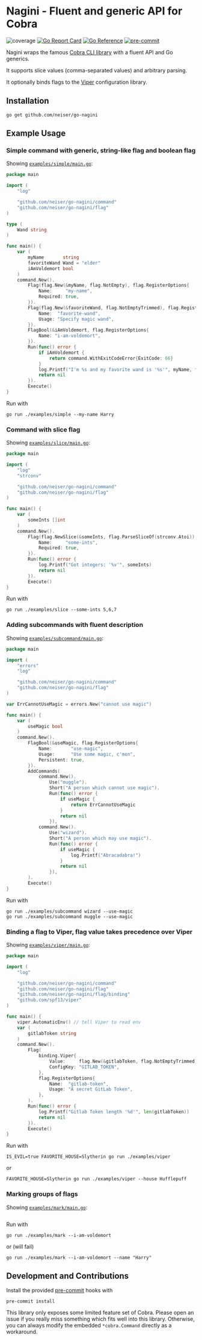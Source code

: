 # Nagini - Fluent and generic API for Cobra

![coverage](https://raw.githubusercontent.com/neiser/go-nagini/badges/.badges/main/coverage.svg)
[![Go Report Card](https://goreportcard.com/badge/github.com/neiser/go-nagini)](https://goreportcard.com/report/github.com/neiser/go-nagini)
[![Go Reference](https://pkg.go.dev/badge/github.com/neiser/go-nagini.svg)](https://pkg.go.dev/github.com/neiser/go-nagini)
[![pre-commit](https://img.shields.io/badge/pre--commit-enabled-brightgreen?logo=pre-commit&logoColor=white)](https://github.com/pre-commit/pre-commit)

Nagini wraps the famous 
[Cobra CLI library](https://github.com/spf13/cobra) 
with a fluent API and Go generics.

It supports slice values (comma-separated values) and arbitrary parsing.

It optionally binds flags to the
[Viper](https://github.com/spf13/viper) configuration library.

## Installation

```shell
go get github.com/neiser/go-nagini
```

## Example Usage

### Simple command with generic, string-like flag and boolean flag

Showing [`examples/simple/main.go`](./examples/simple/main.go):

```go:examples/simple/main.go
package main

import (
	"log"

	"github.com/neiser/go-nagini/command"
	"github.com/neiser/go-nagini/flag"
)

type (
	Wand string
)

func main() {
	var (
		myName       string
		favoriteWand Wand = "elder"
		iAmVoldemort bool
	)
	command.New().
		Flag(flag.New(&myName, flag.NotEmpty), flag.RegisterOptions{
			Name:     "my-name",
			Required: true,
		}).
		Flag(flag.New(&favoriteWand, flag.NotEmptyTrimmed), flag.RegisterOptions{
			Name:  "favorite-wand",
			Usage: "Specify magic wand",
		}).
		FlagBool(&iAmVoldemort, flag.RegisterOptions{
			Name: "i-am-voldemort",
		}).
		Run(func() error {
			if iAmVoldemort {
				return command.WithExitCodeError{ExitCode: 66}
			}
			log.Printf("I'm %s and my favorite wand is '%s'", myName, favoriteWand)
			return nil
		}).
		Execute()
}

```

Run with
```shell
go run ./examples/simple --my-name Harry
```

### Command with slice flag

Showing [`examples/slice/main.go`](./examples/slice/main.go):

```go:examples/slice/main.go
package main

import (
	"log"
	"strconv"

	"github.com/neiser/go-nagini/command"
	"github.com/neiser/go-nagini/flag"
)

func main() {
	var (
		someInts []int
	)
	command.New().
		Flag(flag.NewSlice(&someInts, flag.ParseSliceOf(strconv.Atoi)), flag.RegisterOptions{
			Name:     "some-ints",
			Required: true,
		}).
		Run(func() error {
			log.Printf("Got integers: '%v'", someInts)
			return nil
		}).
		Execute()
}

```

Run with
```shell
go run ./examples/slice --some-ints 5,6,7
```

### Adding subcommands with fluent description

Showing [`examples/subcommand/main.go`](./examples/subcommand/main.go):

```go:examples/subcommand/main.go
package main

import (
	"errors"
	"log"

	"github.com/neiser/go-nagini/command"
	"github.com/neiser/go-nagini/flag"
)

var ErrCannotUseMagic = errors.New("cannot use magic")

func main() {
	var (
		useMagic bool
	)
	command.New().
		FlagBool(&useMagic, flag.RegisterOptions{
			Name:       "use-magic",
			Usage:      "Use some magic, c'mon",
			Persistent: true,
		}).
		AddCommands(
			command.New().
				Use("muggle").
				Short("A person which cannot use magic").
				Run(func() error {
					if useMagic {
						return ErrCannotUseMagic
					}
					return nil
				}),
			command.New().
				Use("wizard").
				Short("A person which may use magic").
				Run(func() error {
					if useMagic {
						log.Printf("Abracadabra!")
					}
					return nil
				}),
		).
		Execute()
}

```

Run with
```shell
go run ./examples/subcommand wizard --use-magic
go run ./examples/subcommand muggle --use-magic
```

### Binding a flag to Viper, flag value takes precedence over Viper

Showing [`examples/viper/main.go`](examples/viper/main.go):

```go:examples/viper/main.go
package main

import (
	"log"

	"github.com/neiser/go-nagini/command"
	"github.com/neiser/go-nagini/flag"
	"github.com/neiser/go-nagini/flag/binding"
	"github.com/spf13/viper"
)

func main() {
	viper.AutomaticEnv() // tell Viper to read env
	var (
		gitlabToken string
	)
	command.New().
		Flag(
			binding.Viper{
				Value:     flag.New(&gitlabToken, flag.NotEmptyTrimmed),
				ConfigKey: "GITLAB_TOKEN",
			},
			flag.RegisterOptions{
				Name:  "gitlab-token",
				Usage: "A secret GitLab Token",
			},
		).
		Run(func() error {
			log.Printf("Gitlab Token length '%d'", len(gitlabToken))
			return nil
		}).
		Execute()
}

```

Run with
```shell
IS_EVIL=true FAVORITE_HOUSE=Slytherin go run ./examples/viper
```
or
```shell
FAVORITE_HOUSE=Slytherin go run ./examples/viper --house Hufflepuff
```

### Marking groups of flags 

Showing [`examples/mark/main.go`](examples/mark/main.go):

```go:examples/mark/main.go

```

Run with
```shell
go run ./examples/mark --i-am-voldemort
```
or (will fail)
```shell
go run ./examples/mark --i-am-voldemort --name "Harry"
```

## Development and Contributions

Install the provided 
[pre-commit](https://pre-commit.com)
hooks with
```shell
pre-commit install
```

This library only exposes some limited feature set of Cobra.
Please open an issue if you really miss something which fits well into this library.
Otherwise, you can always modify the embedded `*cobra.Command` directly as a workaround.
